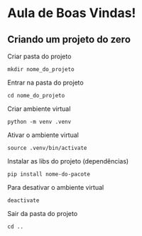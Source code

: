 # Aula de Boas Vindas!

## Criando um projeto do zero

Criar pasta do projeto
```
mkdir nome_do_projeto
```

Entrar na pasta do projeto
```
cd nome_do_projeto
```

Criar ambiente virtual
```
python -m venv .venv
```

Ativar o ambiente virtual
```
source .venv/bin/activate
```

Instalar as libs do projeto (dependências)

```
pip install nome-do-pacote
```

Para desativar o ambiente virtual

```
deactivate
```

Sair da pasta do projeto

```
cd ..
```



